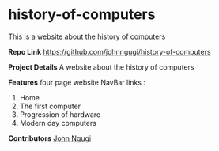 # history-of-computers

[This is a website about the history of computers](http://recruiter-kangaroo-21755.bitballoon.com/)

**Repo Link**
https://github.com/johnngugi/history-of-computers

**Project Details** A website about the history of computers

**Features** four page website NavBar links :  
1. Home    
2. The first computer  
3. Progression of hardware 
4. Modern day computers

**Contributors** [John Ngugi](https://github.com/johnngugi)



